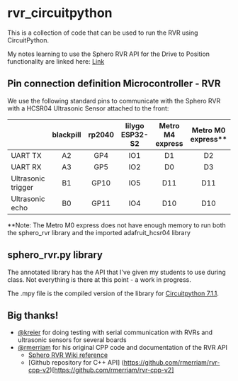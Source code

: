 # rvr_circuitpython
This is a collection of code that can be used to run the RVR using CircuitPython.

My notes learning to use the Sphero RVR API for the Drive to Position functionality are linked here: [Link](https://drive.google.com/file/d/1oYMbidrGnvpz_ruhsh2HalU-BsVFMmpa/view?usp=sharing)

## Pin connection definition Microcontroller - RVR

We use the following standard pins to communicate with the Sphero RVR with a HCSR04 Ultrasonic Sensor attached to the front:

|                    | blackpill | rp2040 | lilygo ESP32-S2 | Metro M4 express | Metro M0 express**
|--------------------|:---------:|:------:|:---------------:|:----------------:|:----------------:|
| UART TX            |     A2    |   GP4  |       IO1       |        D1        |        D2        |
| UART RX            |     A3    |   GP5  |       IO2       |        D0        |        D3        |
| Ultrasonic trigger |     B1    |  GP10  |       IO5       |        D11       |        D11       |
| Ultrasonic echo    |     B0    |  GP11  |       IO4       |        D10       |        D10       |

**Note: The Metro M0 express does not have enough memory to run both the sphero_rvr library and the imported adafruit_hcsr04 library

## sphero_rvr.py library ##
The annotated library has the API that I've given my students to use during class. Not everything is there at this point - a work in progress.

The .mpy file is the compiled version of the library for [Circuitpython 7.1.1](https://circuitpython.org). 

## Big thanks! ##
* [@kreier](https://github.com/kreier/) for doing testing with serial communication with RVRs and ultrasonic sensors for several boards
* [@rmerriam](https://github.com/rmerriam) for his original CPP code and documentation of the RVR API 
  * [Sphero RVR Wiki reference](https://bitbucket.org/rmerriam/rvr-cpp/wiki/browse/)
  * [Github repository for C++ API] (https://github.com/rmerriam/rvr-cpp-v2)[https://github.com/rmerriam/rvr-cpp-v2]
